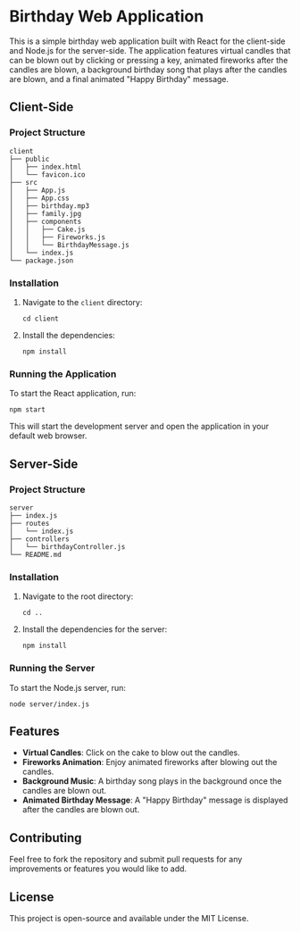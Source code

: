 # Birthday Web Application

This is a simple birthday web application built with React for the client-side and Node.js for the server-side. The application features virtual candles that can be blown out by clicking or pressing a key, animated fireworks after the candles are blown, a background birthday song that plays after the candles are blown, and a final animated "Happy Birthday" message.

## Client-Side

### Project Structure

```
client
├── public
│   ├── index.html
│   └── favicon.ico
├── src
│   ├── App.js
│   ├── App.css
│   ├── birthday.mp3
│   ├── family.jpg
│   ├── components
│   │   ├── Cake.js
│   │   ├── Fireworks.js
│   │   └── BirthdayMessage.js
│   └── index.js
└── package.json
```

### Installation

1. Navigate to the `client` directory:
   ```
   cd client
   ```

2. Install the dependencies:
   ```
   npm install
   ```

### Running the Application

To start the React application, run:
```
npm start
```

This will start the development server and open the application in your default web browser.

## Server-Side

### Project Structure

```
server
├── index.js
├── routes
│   └── index.js
├── controllers
│   └── birthdayController.js
└── README.md
```

### Installation

1. Navigate to the root directory:
   ```
   cd ..
   ```

2. Install the dependencies for the server:
   ```
   npm install
   ```

### Running the Server

To start the Node.js server, run:
```
node server/index.js
```

## Features

- **Virtual Candles**: Click on the cake to blow out the candles.
- **Fireworks Animation**: Enjoy animated fireworks after blowing out the candles.
- **Background Music**: A birthday song plays in the background once the candles are blown out.
- **Animated Birthday Message**: A "Happy Birthday" message is displayed after the candles are blown out.

## Contributing

Feel free to fork the repository and submit pull requests for any improvements or features you would like to add.

## License

This project is open-source and available under the MIT License.
